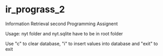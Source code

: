 # ir_prograss_2
Information Retrieval second Programming Assignent

Usage:
nyt folder and nyt.sqlite have to be in root folder

Use "c" to clear database, "i" to insert values into database and "exit" to exit